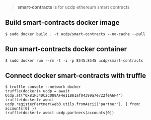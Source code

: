 > **smart-contracts** is for ucdp ethereum smart contracts

## Build smart-contracts docker image

```console
$ sudo docker build . -t ucdp/smart-contracts --no-cache --pull
```

## Run smart-contracts docker container

```console
$ sudo docker run --rm -t -i -p 8545:8545 ucdp/smart-contracts
```

## Connect docker smart-contracts with truffle

```console
$ truffle console --network docker
truffle(docker)> ucdp = await Ucdp.at("0x81F34DC2C089AF4e11881af04399a7e722feA6F4")
truffle(docker)> await ucdp.registerPartner(web3.utils.fromAscii("partner"), { from: accounts[0] })
truffle(docker)> await ucdp.partners(accounts[0])
```
